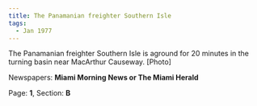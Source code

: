 ```yaml
---  
title: The Panamanian freighter Southern Isle  
tags:  
  - Jan 1977  
---  
```

  
The Panamanian freighter Southern Isle is aground for 20 minutes in the turning basin near MacArthur Causeway. [Photo]  
  
Newspapers: **Miami Morning News or The Miami Herald**  
  
Page: **1**, Section: **B** 
